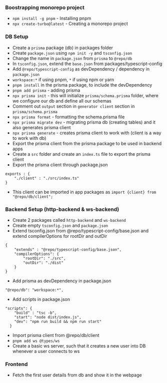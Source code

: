 
### Boostrapping monorepo project
- `npm install -g pnpm` - Installing pnpm
- `npx create-turbo@latest` - Creating a monorepo project

### DB Setup
- Create a `prisma` package (db) in packages folder
- Create `package.json` using `npm init -y` and `tsconfig.json`
- Change the name in `package.json` from `prisma` to `@repo/db`
- In `tsconfig.json`, extend the `base.json` from packages/typescript-config
- Add `@repo/typescript-config` as devDependency / dependency in `package.json`
- `workspace:*` if using pnpm, `*` if using npm or yarn
- `pnpm install` in the prisma package, to include the devDependency
- `pnpm add prisma` - adding prisma
- `npx prisma init` - this will initialize `prisma/schema.prisma` folder, where we configure our db and define all our schemas
- Comment out `output` section in `generator client` section in `prisma/schema.prisma`
- `npx prisma format` - formatting the schema.prisma file
- `npx prisma migrate dev` - migrating prisma db (creating tables) and it also generates prisma client
- `npx prisma generate` - creates prisma client to work with (client is a way to work with db)
- Export the prisma client from the prisma package to be used in backend apps
- Create a `src` folder and create an `index.ts` file to export the prisma client
- Export the prisma client through package.json
```JS
exports : {
    "./client" : "./src/index.ts"
}
```
- This client can be imported in app packages as `import {client} from "@repo/db/client";`


### Backend Setup (http-backend & ws-backend)
- Create 2 packages called `http-backend` and `ws-backend`
- Create empty `tsconfig.json` and `package.json`
- Extend tsconfig.json from @repo/typescript-config/base.json and extend compilerOptions for rootDir and outDir
```JS
{
    "extends" : "@repo/typescript-config/base.json",
    "compilerOptions": {
        "rootDir": "./src",
        "outDir": "./dist"
    }
}
```
- Add prisma as devDependency in package.json
```JS
"@repo/db": "workspace:*",
```
- Add scripts in package.json
```JS
"scripts": {
    "build" : "tsc -b",
    "start": "node dist/index.js",
    "dev": "npm run build && npm run start"
  }
```
- Import prisma client from @repo/db/client
- `pnpm add ws @types/ws`
- Create a basic ws server, such that it creates a new user into DB whenever a user connects to ws

### Frontend
- Fetch the first user details from db and show it in the webpage
